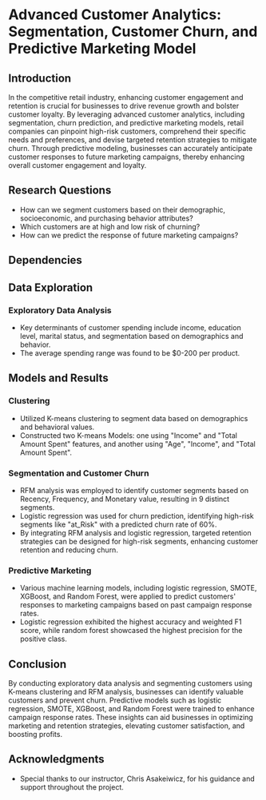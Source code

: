 # Advanced Customer Analytics: Segmentation, Customer Churn, and Predictive Marketing Model

## Introduction
In the competitive retail industry, enhancing customer engagement and retention is crucial for businesses to drive revenue growth and bolster customer loyalty. By leveraging advanced customer analytics, including segmentation, churn prediction, and predictive marketing models, retail companies can pinpoint high-risk customers, comprehend their specific needs and preferences, and devise targeted retention strategies to mitigate churn. Through predictive modeling, businesses can accurately anticipate customer responses to future marketing campaigns, thereby enhancing overall customer engagement and loyalty.

## Research Questions
- How can we segment customers based on their demographic, socioeconomic, and purchasing behavior attributes?
- Which customers are at high and low risk of churning?
- How can we predict the response of future marketing campaigns?

## Dependencies



## Data Exploration

### Exploratory Data Analysis
- Key determinants of customer spending include income, education level, marital status, and segmentation based on demographics and behavior.
- The average spending range was found to be $0-200 per product.

## Models and Results

### Clustering
- Utilized K-means clustering to segment data based on demographics and behavioral values.
- Constructed two K-means Models: one using "Income" and "Total Amount Spent" features, and another using "Age", "Income", and "Total Amount Spent".

### Segmentation and Customer Churn
- RFM analysis was employed to identify customer segments based on Recency, Frequency, and Monetary value, resulting in 9 distinct segments.
- Logistic regression was used for churn prediction, identifying high-risk segments like "at_Risk" with a predicted churn rate of 60%.
- By integrating RFM analysis and logistic regression, targeted retention strategies can be designed for high-risk segments, enhancing customer retention and reducing churn.

### Predictive Marketing
- Various machine learning models, including logistic regression, SMOTE, XGBoost, and Random Forest, were applied to predict customers' responses to marketing campaigns based on past campaign response rates.
- Logistic regression exhibited the highest accuracy and weighted F1 score, while random forest showcased the highest precision for the positive class.

## Conclusion
By conducting exploratory data analysis and segmenting customers using K-means clustering and RFM analysis, businesses can identify valuable customers and prevent churn. Predictive models such as logistic regression, SMOTE, XGBoost, and Random Forest were trained to enhance campaign response rates. These insights can aid businesses in optimizing marketing and retention strategies, elevating customer satisfaction, and boosting profits.

## Acknowledgments
- Special thanks to our instructor, Chris Asakeiwicz, for his guidance and support throughout the project.
